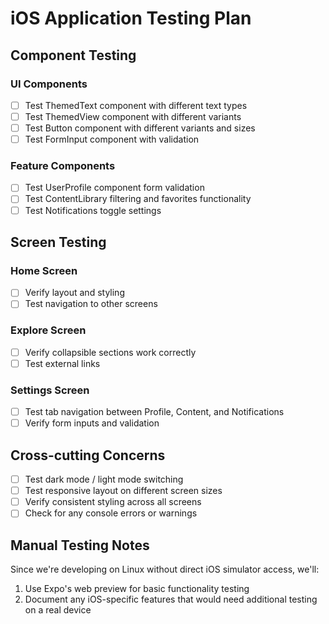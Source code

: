 # iOS Application Testing Plan

## Component Testing

### UI Components
- [ ] Test ThemedText component with different text types
- [ ] Test ThemedView component with different variants
- [ ] Test Button component with different variants and sizes
- [ ] Test FormInput component with validation

### Feature Components
- [ ] Test UserProfile component form validation
- [ ] Test ContentLibrary filtering and favorites functionality
- [ ] Test Notifications toggle settings

## Screen Testing

### Home Screen
- [ ] Verify layout and styling
- [ ] Test navigation to other screens

### Explore Screen
- [ ] Verify collapsible sections work correctly
- [ ] Test external links

### Settings Screen
- [ ] Test tab navigation between Profile, Content, and Notifications
- [ ] Verify form inputs and validation

## Cross-cutting Concerns
- [ ] Test dark mode / light mode switching
- [ ] Test responsive layout on different screen sizes
- [ ] Verify consistent styling across all screens
- [ ] Check for any console errors or warnings

## Manual Testing Notes
Since we're developing on Linux without direct iOS simulator access, we'll:
1. Use Expo's web preview for basic functionality testing
2. Document any iOS-specific features that would need additional testing on a real device
